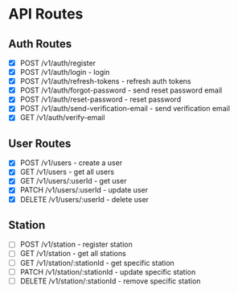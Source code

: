 # API Routes

## Auth Routes

- [x] POST /v1/auth/register
- [x] POST /v1/auth/login - login
- [x] POST /v1/auth/refresh-tokens - refresh auth tokens
- [x] POST /v1/auth/forgot-password - send reset password email
- [x] POST /v1/auth/reset-password - reset password
- [x] POST /v1/auth/send-verification-email - send verification email
- [x] GET /v1/auth/verify-email

## User Routes

- [x] POST /v1/users - create a user
- [x] GET /v1/users - get all users
- [x] GET /v1/users/:userId - get user
- [x] PATCH /v1/users/:userId - update user
- [x] DELETE /v1/users/:userId - delete user

## Station
- [ ] POST /v1/station - register station
- [ ] GET /v1/station - get all stations
- [ ] GET /v1/station/:stationId - get specific station
- [ ] PATCH /v1/station/:stationId - update specific station
- [ ] DELETE /v1/station/:stationId - remove specific station
